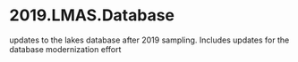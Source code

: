 # 2019.LMAS.Database
updates to the lakes database after 2019 sampling. Includes updates for the database modernization effort
